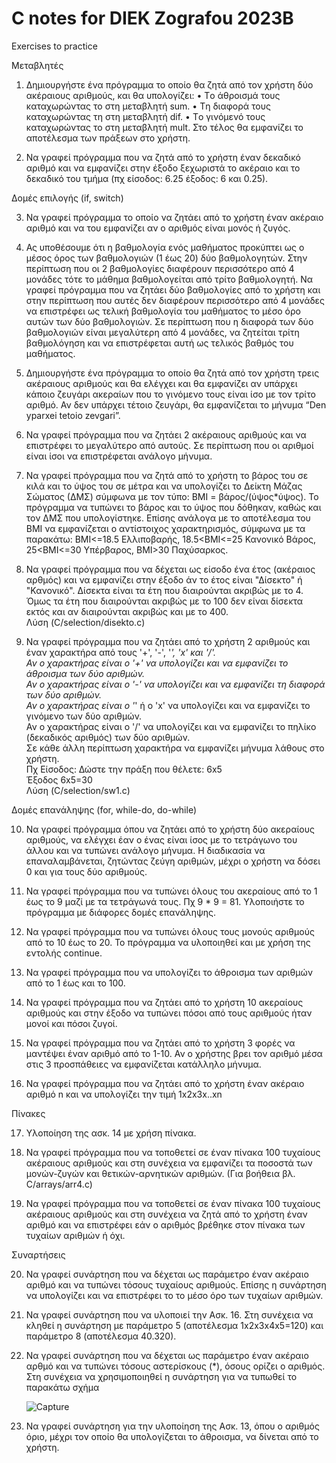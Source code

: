 # C notes for DIEK Zografou 2023B

Exercises to practice

Μεταβλητές
1. Δημιουργήστε ένα πρόγραμμα το οποίο θα ζητά από τον χρήστη δύο ακέραιους αριθμούς, και θα υπολογίζει:
• Tο άθροισμά τους καταχωρώντας το στη μεταβλητή sum.
• Tη διαφορά τους καταχωρώντας τη στη μεταβλητή dif.
• Tο γινόμενό τους καταχωρώντας το στη μεταβλητή mult.
Στο τέλος θα εμφανίζει το αποτέλεσμα των πράξεων στο χρήστη.

2. Να γραφεί πρόγραμμα που να ζητά από το χρήστη έναν δεκαδικό αριθμό και να εμφανίζει στην έξοδο ξεχωριστά το ακέραιο και το δεκαδικό του τμήμα (πχ είσοδος: 6.25 έξοδος: 6 και 0.25).

Δομές επιλογής (if, switch)

3. Να γραφεί πρόγραμμα το οποίο να ζητάει από το χρήστη έναν ακέραιο αριθμό και να του εμφανίζει αν ο αριθμός είναι μονός ή ζυγός.

4. Ας υποθέσουμε ότι η βαθμολογία ενός μαθήματος προκύπτει ως ο μέσος όρος των βαθμολογιών (1 έως 20) δύο βαθμολογητών. Στην περίπτωση που οι 2 βαθμολογίες διαφέρουν περισσότερο από 4 μονάδες τότε το μάθημα βαθμολογείται από τρίτο βαθμολογητή. Να γραφεί πρόγραμμα που να ζητάει δύο βαθμολογίες από το χρήστη και στην περίπτωση που αυτές δεν διαφέρουν περισσότερο από 4 μονάδες να επιστρέφει ως τελική βαθμολογία του μαθήματος το μέσο όρο αυτών των δύο βαθμολογιών. Σε περίπτωση που η διαφορά των δύο βαθμολογιών είναι μεγαλύτερη από 4 μονάδες, να ζητείται τρίτη βαθμολόγηση και να επιστρέφεται αυτή ως τελικός βαθμός του μαθήματος.

5. Δημιουργήστε ένα πρόγραμμα το οποίο θα ζητά από τον χρήστη τρεις ακέραιους αριθμούς και θα ελέγχει και θα εμφανίζει αν υπάρχει κάποιο ζευγάρι ακεραίων που το γινόμενο τους είναι ίσο με τον τρίτο αριθμό. Αν δεν υπάρχει τέτοιο ζευγάρι, θα εμφανίζεται το μήνυμα “Den yparxei tetoio zevgari”.

6. Να γραφεί πρόγραμμα που να ζητάει 2 ακέραιους αριθμούς και να επιστρέφει το μεγαλύτερο από αυτούς. Σε περίπτωση που οι αριθμοί είναι ίσοι να επιστρέφεται ανάλογο μήνυμα.

7. Να γραφεί πρόγραμμα που να ζητά από το χρήστη το βάρος του σε κιλά και το ύψος του σε μέτρα και να υπολογίζει το Δείκτη Μάζας Σώματος (ΔΜΣ) σύμφωνα με τον τύπο: BMI = βάρος/(ύψος*ύψος). Το πρόγραμμα να τυπώνει το βάρος και το ύψος που δόθηκαν, καθώς και τον ΔΜΣ που υπολογίστηκε. Επίσης ανάλογα με το αποτέλεσμα του ΒΜΙ να εμφανίζεται ο αντίστοιχος χαρακτηρισμός, σύμφωνα με τα παρακάτω: BMI<=18.5 Ελλιποβαρής, 18.5<BMI<=25 Κανονικό Βάρος, 25<BMI<=30 Υπέρβαρος, BMI>30 Παχύσαρκος.

8. Να γραφεί πρόγραμμα που να δέχεται ως είσοδο ένα έτος (ακέραιος αρθμός) και να εμφανίζει στην έξοδο άν το έτος είναι "Δίσεκτο" ή "Κανονικό". Δίσεκτα είναι τα έτη που διαιρούνται ακριβώς με το 4. Όμως τα έτη που διαιρούνται ακριβώς με το 100 δεν είναι δίσεκτα εκτός και αν διαιρούνται ακριβώς και με το 400.<br />
Λύση (C/selection/disekto.c)

9. Να γραφεί πρόγραμμα που να ζητάει από το χρήστη 2 αριθμούς και έναν χαρακτήρα από τους '+', '-', '*', 'x' και '/'. <br />
   Αν ο χαρακτήρας είναι ο '+' να υπολογίζει και να εμφανίζει το άθροισμα των δύο αριθμών. <br />
   Αν ο χαρακτήρας είναι ο '-' να υπολογίζει και να εμφανίζει τη διαφορά των δύο αριθμών. <br />
   Αν ο χαρακτήρας είναι ο '*' ή ο 'x' να υπολογίζει και να εμφανίζει το γινόμενο των δύο αριθμών. <br />
   Αν ο χαρακτήρας είναι ο '/' να υπολογίζει και να εμφανίζει το πηλίκο (δεκαδικός αριθμός) των δύο αριθμών. <br />
   Σε κάθε άλλη περίπτωση χαρακτήρα να εμφανίζει μήνυμα λάθους στο χρήστη.<br />
   Πχ Είσοδος: Δώστε την πράξη που θέλετε: 6x5 <br />
   Έξοδος 6x5=30 <br />
   Λύση (C/selection/sw1.c)

Δομές επανάληψης (for, while-do, do-while)

10. Να γραφεί πρόγραμμα όπου να ζητάει από το χρήστη δύο ακεραίους αριθμούς, να ελέγχει έαν ο ένας είναι ίσος με το τετράγωνο του άλλου και να τυπώνει ανάλογο μήνυμα. Η διαδικασία να επαναλαμβάνεται, ζητώντας ζεύγη αριθμών, μέχρι ο χρήστη να δόσει 0 και για τους δύο αριθμούς.

11. Να γραφεί πρόγραμμα που να τυπώνει όλους του ακεραίους από το 1 έως το 9 μαζί με τα τετράγωνά τους. Πχ 9 * 9 = 81. Υλοποιήστε το πρόγραμμα με διάφορες δομές επανάληψης.

12. Να γραφεί πρόγραμμα που να τυπώνει όλους τους μονούς αριθμούς από το 10 έως το 20. Το πρόγραμμα να υλοποιηθεί και με χρήση της εντολής continue.

13. Να γραφεί πρόγραμμα που να υπολογίζει το άθροισμα των αριθμών από το 1 έως και το 100.

14. Να γραφεί πρόγραμμα που να ζητάει από το χρήστη 10 ακεραίους αριθμούς και στην έξοδο να τυπώνει πόσοι από τους αριθμούς ήταν μονοί και πόσοι ζυγοί.
   
15. Να γραφεί πρόγραμμα που να ζητάει από το χρήστη 3 φορές να μαντέψει έναν αριθμό από το 1-10. Αν ο χρήστης βρει τον αριθμό μέσα στις 3 προσπάθειες να εμφανίζεται κατάλληλο μήνυμα.
    
16. Να γραφεί πρόγραμμα που να ζητάει από το χρήστη έναν ακέραιο αριθμό n και να υπολογίζει την τιμή 1x2x3x..xn

Πίνακες 

17. Υλοποίηση της ασκ. 14 με χρήση πίνακα.
    
18. Να γραφεί πρόγραμμα που να τοποθετεί σε έναν πίνακα 100 τυχαίους ακέραιους αριθμούς και στη συνέχεια να εμφανίζει τα ποσοστά των μονών-ζυγών και θετικών-αρνητικών αριθμών.
    (Για βοήθεια βλ. C/arrays/arr4.c)

19. Να γραφεί πρόγραμμα που να τοποθετεί σε έναν πίνακα 100 τυχαίους ακέραιους αριθμούς και στη συνέχεια να ζητά από το χρήστη έναν αριθμό και να επιστρέφει εάν ο αριθμός βρέθηκε στον πίνακα των τυχαίων αριθμών ή όχι. 

Συναρτήσεις

20. Να γραφεί συνάρτηση που να δέχεται ως παράμετρο έναν ακέραιο αριθμό και να τυπώνει τόσους τυχαίους αριθμούς. Επίσης η συνάρτηση να υπολογίζει και να επιστρέφει το το μέσο όρο των τυχαίων αριθμών.

21. Να γραφεί συνάρτηση που να υλοποιεί την Ασκ. 16. Στη συνέχεια να κληθεί η συνάρτηση με παράμετρο 5 (αποτέλεσμα 1x2x3x4x5=120) και παράμετρο 8 (αποτέλεσμα 40.320). 

22. Να γραφεί συνάρτηση που να δέχεται ως παράμετρο έναν ακέραιο αρθμό και να τυπώνει τόσους αστερίσκους (*), όσους ορίζει ο αριθμός. Στη συνέχεια να χρησιμοποιηθεί η συνάρτηση για να τυπωθεί το παρακάτω σχήμα
    
    ![Capture](https://github.com/j-sarris/C/assets/79635419/e5ff3f8e-28d7-47a5-8833-505f4ba1dda6)

23. Να γραφεί συνάρτηση για την υλοποίηση της Ασκ. 13, όπου ο αριθμός όριο, μέχρι τον οποίο θα υπολογίζεται το άθροισμα, να δίνεται από το χρήστη.
